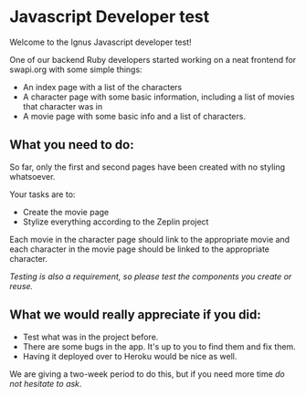 # Javascript Developer test

Welcome to the Ignus Javascript developer test!

One of our backend Ruby developers started working on a neat frontend for
swapi.org with some simple things:
* An index page with a list of the characters
* A character page with some basic information, including a list of
    movies that character was in
* A movie page with some basic info and a list of characters.


## What you need to do:

So far, only the first and second pages have been created with no
styling whatsoever.

Your tasks are to:
* Create the movie page
* Stylize everything according to the Zeplin project

Each movie in the character page should link to the appropriate movie
and each character in the movie page should be linked to the appropriate
character.

_Testing is also a requirement, so please test the components you create
or reuse._

## What we would really appreciate if you did:

* Test what was in the project before.
* There are some bugs in the app. It's up to you to find them and fix
    them.
* Having it deployed over to Heroku would be nice as well.

We are giving a two-week period to do this, but if you need more time
*do not hesitate to ask*.
